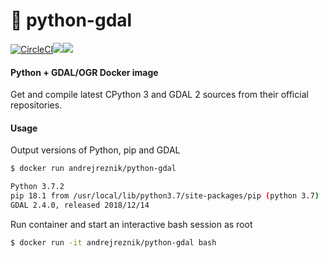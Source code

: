 # :whale: python-gdal
[![CircleCI](https://circleci.com/gh/andrejreznik/docker-python-gdal/tree/master.svg?style=shield)](https://circleci.com/gh/andrejreznik/docker-python-gdal/tree/master)![](https://images.microbadger.com/badges/image/andrejreznik/python-gdal.svg)![](https://img.shields.io/docker/pulls/andrejreznik/python-gdal.svg)

#### Python + GDAL/OGR Docker image

Get and compile latest CPython 3 and GDAL 2 sources from their official repositories.

#### Usage

Output versions of Python, pip and GDAL

```bash
$ docker run andrejreznik/python-gdal

Python 3.7.2
pip 18.1 from /usr/local/lib/python3.7/site-packages/pip (python 3.7)
GDAL 2.4.0, released 2018/12/14
```

Run container and start an interactive bash session as root 

```bash
$ docker run -it andrejreznik/python-gdal bash
```